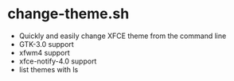 # change-theme.sh
* Quickly and easily change XFCE theme from the command line<br>
* GTK-3.0 support<br>
* xfwm4 support<br>
* xfce-notify-4.0 support<br>
* list themes with ls
